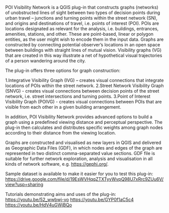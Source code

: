 
POI Visibility Network is a QGIS plug-in that constructs graphs (networks) of unobstructed lines of sight  between two types of decision points during urban travel – junctions and turning points within the street network (SN), and origins and destinations of travel, i.e. points of interest (POI). POIs are locations designated as relevant for the analysis, i.e. buildings, entrances, amenities, stations, and other. These are point-based, linear or polygon entities, as the user might wish to encode them in the input data. 
Graphs are constructed by connecting potential observer’s locations in an open space between buildings with straight lines of mutual vision. Visibility graphs (VG) that are created in this way illustrate a net of hypothetical visual trajectories of a person wandering around the city.

The plug-in offers three options for graph construction:

1.Integrative Visibility Graph (IVG) – creates visual connections that integrate locations of POIs within the street network.
2.Street Network Visibility Graph (SNVG) - creates visual connections between decision points of the street network, i.e. street intersections and turning points.
3.Point of Interest Visibility Graph (POIVG) - creates visual connections between POIs that are visible from each other in a given building arrangement. 

In addition, POI Visibility Network provides advanced options to build a graph using a predefined viewing distance and perceptual perspective. The plug-in then calculates and distributes specific weights among graph nodes according to their distance from the viewing location.

Graphs are constructed and visualised as new layers in QGIS and delivered as Geographic Data Files (GDF), in which nodes and edges of the graph are represented in two distinct comma-separated value sections. GDF file is suitable for further network exploration, analysis and visualisation in all kinds of network software, e.g. https://gephi.org/. 

Sample dataset is available to make it easier for you to test this plug-in: https://drive.google.com/file/d/19EsWVHqqZTXTyvWvpQ98U7xRrc9ZUu6V/view?usp=sharing

Tutorials demonstrating aims and uses of the plug-in:
https://youtu.be/52_wwbwj-vo
https://youtu.be/GYP0f1aC5c4
https://youtu.be/HdV4uGWjBQo

